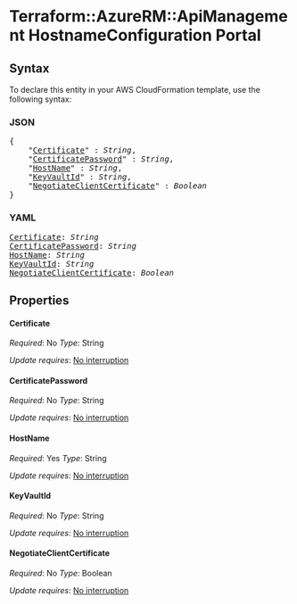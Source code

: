 # Terraform::AzureRM::ApiManagement HostnameConfiguration Portal

## Syntax

To declare this entity in your AWS CloudFormation template, use the following syntax:

### JSON

<pre>
{
    "<a href="#certificate" title="Certificate">Certificate</a>" : <i>String</i>,
    "<a href="#certificatepassword" title="CertificatePassword">CertificatePassword</a>" : <i>String</i>,
    "<a href="#hostname" title="HostName">HostName</a>" : <i>String</i>,
    "<a href="#keyvaultid" title="KeyVaultId">KeyVaultId</a>" : <i>String</i>,
    "<a href="#negotiateclientcertificate" title="NegotiateClientCertificate">NegotiateClientCertificate</a>" : <i>Boolean</i>
}
</pre>

### YAML

<pre>
<a href="#certificate" title="Certificate">Certificate</a>: <i>String</i>
<a href="#certificatepassword" title="CertificatePassword">CertificatePassword</a>: <i>String</i>
<a href="#hostname" title="HostName">HostName</a>: <i>String</i>
<a href="#keyvaultid" title="KeyVaultId">KeyVaultId</a>: <i>String</i>
<a href="#negotiateclientcertificate" title="NegotiateClientCertificate">NegotiateClientCertificate</a>: <i>Boolean</i>
</pre>

## Properties

#### Certificate

_Required_: No
_Type_: String

_Update requires_: [No interruption](https://docs.aws.amazon.com/AWSCloudFormation/latest/UserGuide/using-cfn-updating-stacks-update-behaviors.html#update-no-interrupt)

#### CertificatePassword

_Required_: No
_Type_: String

_Update requires_: [No interruption](https://docs.aws.amazon.com/AWSCloudFormation/latest/UserGuide/using-cfn-updating-stacks-update-behaviors.html#update-no-interrupt)

#### HostName

_Required_: Yes
_Type_: String

_Update requires_: [No interruption](https://docs.aws.amazon.com/AWSCloudFormation/latest/UserGuide/using-cfn-updating-stacks-update-behaviors.html#update-no-interrupt)

#### KeyVaultId

_Required_: No
_Type_: String

_Update requires_: [No interruption](https://docs.aws.amazon.com/AWSCloudFormation/latest/UserGuide/using-cfn-updating-stacks-update-behaviors.html#update-no-interrupt)

#### NegotiateClientCertificate

_Required_: No
_Type_: Boolean

_Update requires_: [No interruption](https://docs.aws.amazon.com/AWSCloudFormation/latest/UserGuide/using-cfn-updating-stacks-update-behaviors.html#update-no-interrupt)

